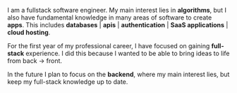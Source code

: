 I am a fullstack software engineer. My main interest lies in **algorithms**, but I also have fundamental knowledge in many areas of software to create **apps**. This includes **databases** | **apis** | **authentication** | **SaaS applications** | **cloud hosting**.

For the first year of my professional career, I have focused on gaining **full-stack** experience. I did this because I wanted to be able to bring ideas to life from back &rarr; front.

In the future I plan to focus on the **backend**, where my main interest lies, but keep my full-stack knowledge up to date.